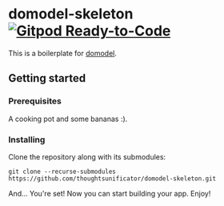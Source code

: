 # domodel-skeleton [![Gitpod Ready-to-Code](https://img.shields.io/badge/Gitpod-ready--to--code-blue?logo=gitpod)](https://gitpod.io/#https://github.com/thoughtsunificator/domodel-skeleton)

This is a boilerplate for [domodel](https://github.com/thoughtsunificator/domodel).

## Getting started

### Prerequisites

A cooking pot and some bananas :).

### Installing

Clone the repository along with its submodules:

```git clone --recurse-submodules https://github.com/thoughtsunificator/domodel-skeleton.git```

And... You're set! Now you can start building your app. Enjoy!



